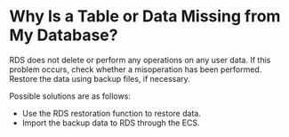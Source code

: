 # Why Is a Table or Data Missing from My Database?<a name="rds_faq_0012"></a>

RDS does not delete or perform any operations on any user data. If this problem occurs, check whether a misoperation has been performed. Restore the data using backup files, if necessary.

Possible solutions are as follows:

-   Use the RDS restoration function to restore data.
-   Import the backup data to RDS through the ECS.

